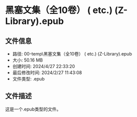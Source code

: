 ﻿# 黑塞文集（全10卷） ( etc.) (Z-Library).epub

## 文件信息
- 路径: 00-temp\黑塞文集（全10卷） ( etc.) (Z-Library).epub
- 大小: 50.16 MB
- 创建时间: 2024/4/27 22:33:20
- 最后修改时间: 2024/2/27 11:43:08
- 文件类型: .epub

## 文件描述
这是一个.epub类型的文件。

